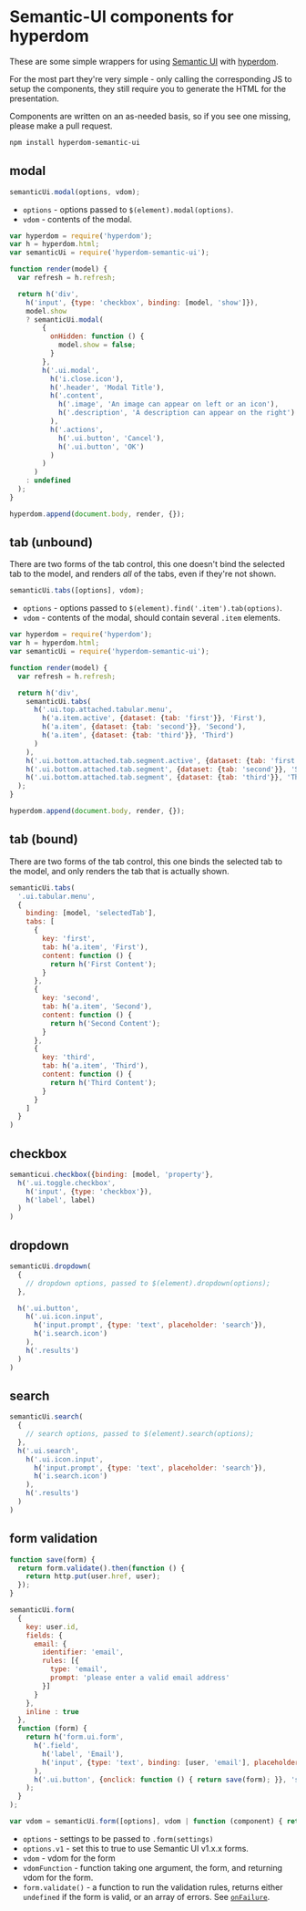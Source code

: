 # Semantic-UI components for hyperdom

These are some simple wrappers for using [Semantic UI](http://semantic-ui.com/) with [hyperdom](https://github.com/featurist/hyperdom).

For the most part they're very simple - only calling the corresponding JS to setup the components, they still require you to generate the HTML for the presentation.

Components are written on an as-needed basis, so if you see one missing, please make a pull request.

```bash
npm install hyperdom-semantic-ui
```

## modal

```JavaScript
semanticUi.modal(options, vdom);
```

* `options` - options passed to `$(element).modal(options)`.
* `vdom` - contents of the modal.

```JavaScript
var hyperdom = require('hyperdom');
var h = hyperdom.html;
var semanticUi = require('hyperdom-semantic-ui');

function render(model) {
  var refresh = h.refresh;

  return h('div',
    h('input', {type: 'checkbox', binding: [model, 'show']}),
    model.show
    ? semanticUi.modal(
        {
          onHidden: function () {
            model.show = false;
          }
        },
        h('.ui.modal',
          h('i.close.icon'),
          h('.header', 'Modal Title'),
          h('.content',
            h('.image', 'An image can appear on left or an icon'),
            h('.description', 'A description can appear on the right')
          ),
          h('.actions',
            h('.ui.button', 'Cancel'),
            h('.ui.button', 'OK')
          )
        )
      )
    : undefined
  );
}

hyperdom.append(document.body, render, {});
```

## tab (unbound)

There are two forms of the tab control, this one doesn't bind the selected tab to the model, and renders _all_ of the tabs, even if they're not shown.

```JavaScript
semanticUi.tabs([options], vdom);
```

* `options` - options passed to `$(element).find('.item').tab(options)`.
* `vdom` - contents of the modal, should contain several `.item` elements.

```JavaScript
var hyperdom = require('hyperdom');
var h = hyperdom.html;
var semanticUi = require('hyperdom-semantic-ui');

function render(model) {
  var refresh = h.refresh;

  return h('div',
    semanticUi.tabs(
      h('.ui.top.attached.tabular.menu',
        h('a.item.active', {dataset: {tab: 'first'}}, 'First'),
        h('a.item', {dataset: {tab: 'second'}}, 'Second'),
        h('a.item', {dataset: {tab: 'third'}}, 'Third')
      )
    ),
    h('.ui.bottom.attached.tab.segment.active', {dataset: {tab: 'first'}}, 'First'),
    h('.ui.bottom.attached.tab.segment', {dataset: {tab: 'second'}}, 'Second'),
    h('.ui.bottom.attached.tab.segment', {dataset: {tab: 'third'}}, 'Third')
  );
}

hyperdom.append(document.body, render, {});
```

## tab (bound)

There are two forms of the tab control, this one binds the selected tab to the model, and only renders the tab that is actually shown.

```js
semanticUi.tabs(
  '.ui.tabular.menu',
  {
    binding: [model, 'selectedTab'],
    tabs: [
      {
        key: 'first',
        tab: h('a.item', 'First'),
        content: function () {
          return h('First Content');
        }
      },
      {
        key: 'second',
        tab: h('a.item', 'Second'),
        content: function () {
          return h('Second Content');
        }
      },
      {
        key: 'third',
        tab: h('a.item', 'Third'),
        content: function () {
          return h('Third Content');
        }
      }
    ]
  }
)
```

## checkbox

```js
semanticui.checkbox({binding: [model, 'property'},
  h('.ui.toggle.checkbox',
    h('input', {type: 'checkbox'}),
    h('label', label)
  )
)
```

## dropdown

```js
semanticUi.dropdown(
  {
    // dropdown options, passed to $(element).dropdown(options);
  },

  h('.ui.button',
    h('.ui.icon.input',
      h('input.prompt', {type: 'text', placeholder: 'search'}),
      h('i.search.icon')
    ),
    h('.results')
  )
)
```

## search

```js
semanticUi.search(
  {
    // search options, passed to $(element).search(options);
  },
  h('.ui.search',
    h('.ui.icon.input',
      h('input.prompt', {type: 'text', placeholder: 'search'}),
      h('i.search.icon')
    ),
    h('.results')
  )
)
```

## form validation

```js
function save(form) {
  return form.validate().then(function () {
    return http.put(user.href, user);
  });
}

semanticUi.form(
  {
    key: user.id,
    fields: {
      email: {
        identifier: 'email',
        rules: [{
          type: 'email',
          prompt: 'please enter a valid email address'
        }]
      }
    },
    inline : true
  },
  function (form) {
    return h('form.ui.form',
      h('.field',
        h('label', 'Email'),
        h('input', {type: 'text', binding: [user, 'email'], placeholder: 'Email', name: 'email'})
      ),
      h('.ui.button', {onclick: function () { return save(form); }}, 'save')
    );
  }
);
```

```js
var vdom = semanticUi.form([options], vdom | function (component) { return vdom; });
```

* `options` - settings to be passed to `.form(settings)`
* `options.v1` - set this to true to use Semantic UI v1.x.x forms.
* `vdom` - vdom for the form
* `vdomFunction` - function taking one argument, the form, and returning vdom for the form.
* `form.validate()` - a function to run the validation rules, returns either `undefined` if the form is valid, or an array of errors. See [`onFailure`](http://semantic-ui.com/behaviors/form.html#/settings).
